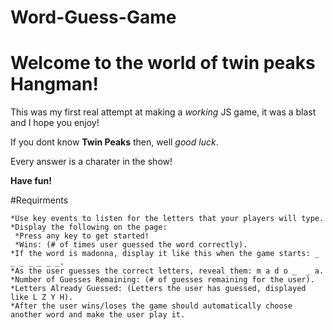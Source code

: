 # Word-Guess-Game

# Welcome to the world of twin peaks Hangman!

This was my first real attempt at making a *working* JS game, it was a blast and I hope you enjoy!

If you dont know **Twin Peaks** then, well *good luck*. 

Every answer is a charater in the show! 

**Have fun!**

#Requirments
    
    *Use key events to listen for the letters that your players will type.
    *Display the following on the page:
     *Press any key to get started!
     *Wins: (# of times user guessed the word correctly).
    *If the word is madonna, display it like this when the game starts: _ _ _ _ _ _ _.
    *As the user guesses the correct letters, reveal them: m a d o _  _ a.
    *Number of Guesses Remaining: (# of guesses remaining for the user).
    *Letters Already Guessed: (Letters the user has guessed, displayed like L Z Y H).
    *After the user wins/loses the game should automatically choose another word and make the user play it.


